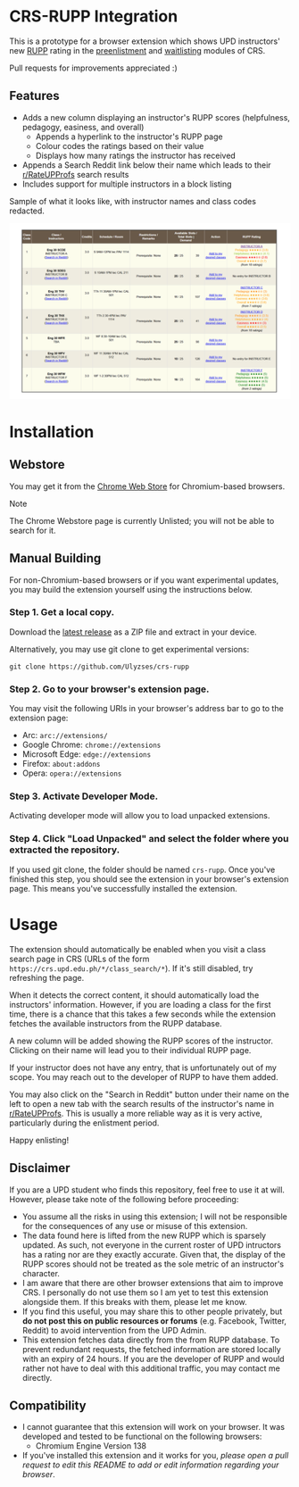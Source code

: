# CRS-RUPP Integration
This is a prototype for a browser extension which shows UPD instructors' new [RUPP](https://rupp.onrender.com/) rating in the [preenlistment](https://crs.upd.edu.ph/preenlistment/) and [waitlisting](https://crs.upd.edu.ph/student_registration/) modules of CRS.

Pull requests for improvements appreciated :)

## Features

- Adds a new column displaying an instructor's RUPP scores (helpfulness, pedagogy, easiness, and overall)
    - Appends a hyperlink to the instructor's RUPP page
    - Colour codes the ratings based on their value
    - Displays how many ratings the instructor has received
- Appends a Search Reddit link below their name which leads to their [r/RateUPProfs](https://www.reddit.com/r/RateUPProfs/) search results
- Includes support for multiple instructors in a block listing

Sample of what it looks like, with instructor names and class codes redacted.

![screenshot](images/screenshot.png)

# Installation

## Webstore

You may get it from the [Chrome Web Store](https://chromewebstore.google.com/detail/crs-rupp-integration/dinflpppeaghgnikookcbmckcklemnjl) for Chromium-based browsers.

> [!NOTE]
> The Chrome Webstore page is currently Unlisted; you will not be able to search for it.

## Manual Building

For non-Chromium-based browsers or if you want experimental updates, you may build the extension yourself using the instructions below.

### **Step 1.** Get a local copy.

Download the [latest release](https://github.com/Ulyzses/crs-rupp/releases) as a ZIP file and extract in your device.

Alternatively, you may use git clone to get experimental versions:

```
git clone https://github.com/Ulyzses/crs-rupp
```

### **Step 2.** Go to your browser's extension page.

You may visit the following URIs in your browser's address bar to go to the extension page:

- Arc: `arc://extensions/`
- Google Chrome: `chrome://extensions`
- Microsoft Edge: `edge://extensions`
- Firefox: `about:addons`
- Opera: `opera://extensions`

### **Step 3.** Activate Developer Mode.

Activating developer mode will allow you to load unpacked extensions.

### **Step 4.** Click "Load Unpacked" and select the folder where you extracted the repository.

If you used git clone, the folder should be named `crs-rupp`. Once you've finished this step, you should see the extension in your browser's extension page. This means you've successfully installed the extension.

# Usage

The extension should automatically be enabled when you visit a class search page in CRS (URLs of the form `https://crs.upd.edu.ph/*/class_search/*`). If it's still disabled, try refreshing the page.

When it detects the correct content, it should automatically load the instructors' information. However, if you are loading a class for the first time, there is a chance that this takes a few seconds while the extension fetches the available instructors from the RUPP database.

A new column will be added showing the RUPP scores of the instructor. Clicking on their name will lead you to their individual RUPP page.

If your instructor does not have any entry, that is unfortunately out of my scope. You may reach out to the developer of RUPP to have them added.

You may also click on the "Search in Reddit" button under their name on the left to open a new tab with the search results of the instructor's name in [r/RateUPProfs](https://reddit.com/r/RateUPProfs). This is usually a more reliable way as it is very active, particularly during the enlistment period.

Happy enlisting!

## Disclaimer

If you are a UPD student who finds this repository, feel free to use it at will. However, please take note of the following before proceeding:

- You assume all the risks in using this extension; I will not be responsible for the consequences of any use or misuse of this extension.
- The data found here is lifted from the new RUPP which is sparsely updated. As such, not everyone in the current roster of UPD intructors has a rating nor are they exactly accurate. Given that, the display of the RUPP scores should not be treated as the sole metric of an instructor's character.
- I am aware that there are other browser extensions that aim to improve CRS. I personally do not use them so I am yet to test this extension alongside them. If this breaks with them, please let me know.
- If you find this useful, you may share this to other people privately, but **do not post this on public resources or forums** (e.g. Facebook, Twitter, Reddit) to avoid intervention from the UPD Admin.
- This extension fetches data directly from the from RUPP database. To prevent redundant requests, the fetched information are stored locally with an expiry of 24 hours. If you are the developer of RUPP and would rather not have to deal with this additional traffic, you may contact me directly.

## Compatibility
- I cannot guarantee that this extension will work on your browser. It was developed and tested to be functional on the following browsers:
    - Chromium Engine Version 138
- If you've installed this extension and it works for you, *please open a pull request to edit this README to add or edit information regarding your browser*.
